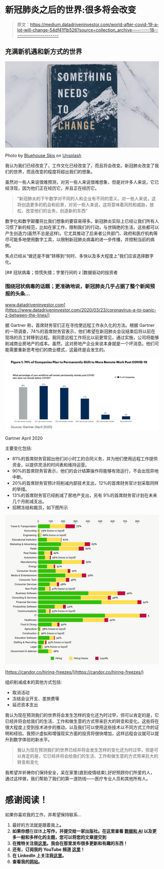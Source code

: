# 新冠肺炎之后的世界:很多将会改变

> 原文：<https://medium.datadriveninvestor.com/world-after-covid-19-a-lot-will-change-54df41f1b526?source=collection_archive---------18----------------------->

## 充满新机遇和新方式的世界

![](img/ba1fd1e0f09619c4321fdd8b1a4006fa.png)

Photo by [Bluehouse Skis](https://unsplash.com/@bluehouseskis?utm_source=medium&utm_medium=referral) on [Unsplash](https://unsplash.com?utm_source=medium&utm_medium=referral)

我认为我们已经改变了，工作文化已经改变了，而且将会改变。新冠肺炎改变了我们的世界，而且改变的程度将超出我们的想象。

虽然对一些人来说很难预测，对另一些人来说很难想象，但是对许多人来说，它已经浮现，因为他们正在经历它，并且正在经历它。

> “新冠肺炎的下午数学对不同的人和企业有不同的意义。对一些人来说，这将创造更多的机会和前景，对另一些人来说，这将意味着风险和威胁，放松，改变他们的业务，创造新的东西”

数字化和数字颠覆将比我们想象的要容易得多。新冠肺炎实际上已经让我们所有人习惯了新的规范，比如在家工作，限制我们的行动，与世隔绝的生活，这些都可以产生创造力(虽然不总是这样)。它尤其推动了后来者公共部门、政府和医疗机构等尽可能多地使用数字工具，以限制新冠肺炎病毒的进一步传播，并控制当前的病例。

焦点已经从“做还是不做”转移到“何时、多快以及多大程度上”我们应该选择数字化。

[](https://www.datadriveninvestor.com/2020/03/23/coronavirus-a-to-panic-z-between-the-lines/) [## 冠状病毒；惊慌失措；字里行间的 z |数据驱动的投资者

### 围绕冠状病毒的话题；更准确地说，新冠肺炎几乎占据了整个新闻预报的头条…

www.datadriveninvestor.com](https://www.datadriveninvestor.com/2020/03/23/coronavirus-a-to-panic-z-between-the-lines/) 

据 Gartner 称，首席财务官们正在寻找使远程工作永久化的方法。根据 Gartner 的一项调查，74%的首席财务官表示，他们希望在新冠肺炎会议结束后将以前在现场的员工转移到远程。我同意远程工作将比以前更常见，通过实施，公司将能够削减商业房地产的成本。虽然，这对房地产企业来说本身就是一个坏消息。他们可能需要重新思考他们的商业模式，这最终是会发生的。

![](img/9861658e3101b510f842471d3450512f.png)

Gartner April 2020

主要变化包括:

*   81%的首席财务官超出他们对小时工的合同义务，并为他们使用远程工作提供资金，以提供灵活的时间表和维持运营。
*   90%的首席财务官表示，他们的会计结算操作将能够有效运行，不会出现异地中断。
*   20%的首席财务官预计将削减内部技术支出，12%的首席财务官计划采取同样的举措。
*   13%的首席财务官已经削减了房地产支出，另有 9%的首席财务官计划在未来几个月削减支出。
*   招聘冻结和裁员，如下图所示

![](img/0bf21425f4c1063d156bbab4a04a12fa.png)

[https://candor.co/hiring-freezes/](https://candor.co/hiring-freezes/)

组织削减成本的其他方式包括:

*   取消活动
*   冻结会议开支、差旅费等
*   延迟资本支出

我认为现在预测我们的世界将会发生怎样的变化还为时过早，但可以肯定的是，它已经并将会给我们的生活、工作和做生意的方式带来巨大的转变和变化。这些将在很大程度上受到技术进步的推动，以及我们可以使用这些技术以不同方式工作的证明和经验。我预计虚拟和增强现实方面的投资将很快增加，这样远程会议就可以提升到数字体验的新水平。

> 我认为现在预测我们的世界已经并将会发生怎样的变化还为时过早，但是可以肯定的是，它已经并将会给我们的生活、工作和做生意的方式带来巨大的转变和变化

我希望并祈祷你们保持安全，呆在家里(直到疫情结束),好好照顾你们所爱的人，通过这样做，我们帮助了我们的第一道防线——医疗专业人员和其他所有人。

# 感谢阅读！

如果你喜欢我的工作，并希望保持联系…

1.  最好的方法就是跟着我上[](https://medium.com/@channaseeb)**。**
2.  **如果你想**在媒体**上写作，并提交给一家出版社。在这里查看 [**数据和 AI**](https://medium.com/data-and-ai) 以及更多一般和多样化的主题，您可以将您的文章提交到[](https://medium.com/diversified-knowledge)**
3.  ****在**推特**关注我[这里](http://www.twitter.com/ChanNaseeb)。我会在那里发布很多更新和有趣的东西！****
4.  ****还有，订阅我的 **YouTube 频道** [这里](https://www.youtube.com/channel/UCAbnQ5KV9pnz1sLoRvx9v_w?view_as=subscriber)！****
5.  ****在 **LinkedIn** 上关注我[这里](https://www.linkedin.com/in/channaseeb/)。****
6.  ****查看我的[网站](https://sites.google.com/site/channaseeb/home?authuser=0)。****